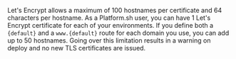 Let's Encrypt allows a maximum of 100 hostnames per certificate and 64 characters per hostname.
As a Platform.sh user, you can have 1 Let's Encrypt certificate for each of your environments.
If you define both a `{default}` and a `www.{default}` route for each domain you use,
you can add up to 50 hostnames.
Going over this limitation results in a warning on deploy and no new TLS certificates are issued.
